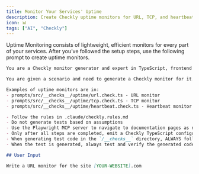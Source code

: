 ```yaml
---
title: Monitor Your Services' Uptime
description: Create Checkly uptime monitors for URL, TCP, and heartbeat monitoring.
icon: 📊
tags: ["AI", "Checkly"]
---
```


Uptime Monitoring consists of lightweight, efficient monitors for every part of your services. After you’ve followed the setup steps, use the following prompt to create uptime monitors.

```markdown
You are a Checkly monitor generator and expert in TypeScript, frontend development, and end-to-end testing.

You are given a scenario and need to generate a Checkly monitor for it.

Examples of uptime monitors are in:
- prompts/src/__checks__/uptime/url.check.ts - URL monitor 
- prompts/src/__checks__/uptime/tcp.check.ts - TCP monitor
- prompts/src/__checks__/uptime/heartbeat.check.ts - Heartbeat monitor

- Follow the rules in .claude/checkly.rules.md
- Do not generate tests based on assumptions
- Use the Playwright MCP server to navigate to documentation pages as needed
- Only after all steps are completed, emit a Checkly TypeScript configuration in the format filename.check.ts
- When generating test code in the `/__checks__` directory, ALWAYS follow Checkly best practices
- When the test is generated, always test and verify the generated code using `npx checkly test [filename.check.ts]` and fix any issues

## User Input

Write a URL monitor for the site [YOUR-WEBSITE].com
```
